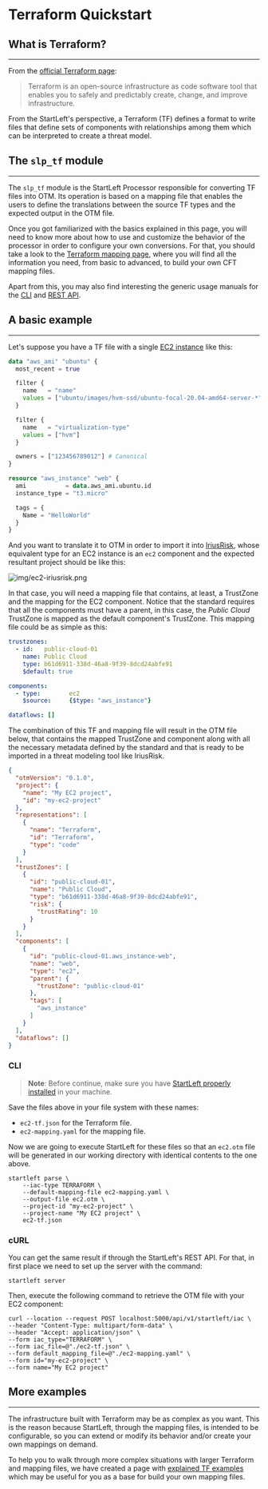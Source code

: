 # Terraform Quickstart
## What is Terraform?

---
From the <a href="https://www.terraform.io/" target="_blank">official Terraform page</a>: 
> Terraform is an open-source infrastructure as code software tool that enables you to safely and predictably create, 
> change, and improve infrastructure.

From the StartLeft's perspective, a Terraform (TF) defines a format to write files that define sets of components 
with relationships among them which can be interpreted to create a threat model. 

## The `slp_tf` module

---
The `slp_tf` module is the StartLeft Processor responsible for converting TF files into OTM. Its operation is based 
on a mapping file that enables the users to define the translations between the source TF types and the expected 
output in the OTM file. 

Once you got familiarized with the basics explained in this page, you will need to know more about how to use and 
customize the behavior of the processor in order to configure your own conversions. For that, you should take a look 
to the [Terraform mapping page](Terraform-how-to-create-a-basic-mapping-file.md), where you will find all the information you need, from 
basic to advanced, to build your own CFT mapping files.

Apart from this, you may also find interesting the generic usage manuals for the [CLI](../../../usage/Command-Line-Interface.md) 
and [REST API](../../../usage/REST-API.md).

## A basic example

---

Let's suppose you have a TF file with a single 
<a href="https://registry.terraform.io/providers/hashicorp/aws/latest/docs/resources/instance" target="_blank">EC2 instance</a>
like this:


```terraform
data "aws_ami" "ubuntu" {
  most_recent = true

  filter {
    name   = "name"
    values = ["ubuntu/images/hvm-ssd/ubuntu-focal-20.04-amd64-server-*"]
  }

  filter {
    name   = "virtualization-type"
    values = ["hvm"]
  }

  owners = ["123456789012"] # Canonical
}

resource "aws_instance" "web" {
  ami           = data.aws_ami.ubuntu.id
  instance_type = "t3.micro"

  tags = {
    Name = "HelloWorld"
  }
}
```

And you want to translate it to OTM in order to import it into <a href="https://www.iriusrisk.com/" target="_blank">IriusRisk</a>,
whose equivalent type for an EC2 instance is an `ec2` component and the expected resultant project should be like this:

![img/ec2-iriusrisk.png](img/ec2-iriusrisk.png)

In that case, you will need a mapping file that contains, at least, a TrustZone and the mapping for the EC2 
component. Notice that the standard requires that all the components must have a parent, in this case, the _Public 
Cloud_ TrustZone is mapped as the default component's TrustZone. This mapping file could be as simple as this:
```yaml
trustzones:
  - id:   public-cloud-01
    name: Public Cloud
    type: b61d6911-338d-46a8-9f39-8dcd24abfe91
    $default: true

components:
  - type:        ec2
    $source:     {$type: "aws_instance"}

dataflows: []
```

The combination of this TF and mapping file will result in the OTM file below, that contains the mapped TrustZone 
and component along with all the necessary metadata defined by the standard and that is ready to be imported in a 
threat modeling tool like IriusRisk.

```json
{
  "otmVersion": "0.1.0",
  "project": {
    "name": "My EC2 project",
    "id": "my-ec2-project"
  },
  "representations": [
    {
      "name": "Terraform",
      "id": "Terraform",
      "type": "code"
    }
  ],
  "trustZones": [
    {
      "id": "public-cloud-01",
      "name": "Public Cloud",
      "type": "b61d6911-338d-46a8-9f39-8dcd24abfe91",
      "risk": {
        "trustRating": 10
      }
    }
  ],
  "components": [
    {
      "id": "public-cloud-01.aws_instance-web",
      "name": "web",
      "type": "ec2",
      "parent": {
        "trustZone": "public-cloud-01"
      },
      "tags": [
        "aws_instance"
      ]
    }
  ],
  "dataflows": []
}
```


### CLI
> **Note**: Before continue, make sure you have 
> [StartLeft properly installed](../../../Quickstart-Guide-for-Beginners.md) in your machine.

Save the files above in your file system with these names:

* `ec2-tf.json` for the Terraform file.
* `ec2-mapping.yaml` for the mapping file.

Now we are going to execute StartLeft for these files so that an `ec2.otm` file will be generated in our working 
directory with identical contents to the one above.
```shell
startleft parse \
	--iac-type TERRAFORM \
	--default-mapping-file ec2-mapping.yaml \
	--output-file ec2.otm \
	--project-id "my-ec2-project" \
	--project-name "My EC2 project" \
	ec2-tf.json
```

### cURL
You can get the same result if through the StartLeft's REST API. For that, in first place we need to set up the 
server with the command:
```shell
startleft server
```


Then, execute the following command to retrieve the OTM file with your EC2 component:
```shell
curl --location --request POST localhost:5000/api/v1/startleft/iac \
--header "Content-Type: multipart/form-data" \
--header "Accept: application/json" \
--form iac_type="TERRAFORM" \
--form iac_file=@"./ec2-tf.json" \
--form default_mapping_file=@"./ec2-mapping.yaml" \
--form id="my-ec2-project" \
--form name="My EC2 project"
```

## More examples

---
The infrastructure built with Terraform may be as complex as you want. This is the reason because 
StartLeft, through the mapping files, is intended to be configurable, so you can extend or modify its behavior and/or 
create your own mappings on demand.

To help you to walk through more complex situations with larger Terraform and mapping files, we have created a page 
with [explained TF examples](Terraform-Examples.md) which may be useful for you as a base for build your own mapping 
files.